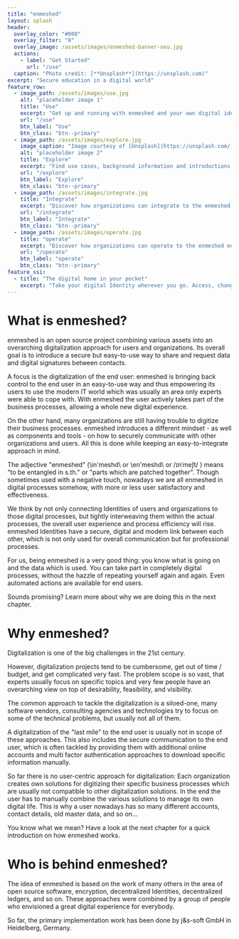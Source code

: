 ```yaml
---
title: "enmeshed"
layout: splash
header:
  overlay_color: "#000"
  overlay_filter: "0"
  overlay_image: /assets/images/enmeshed-banner-neu.jpg
  actions:
    - label: "Get Started"
      url: "/use"
  caption: "Photo credit: [**Unsplash**](https://unsplash.com)"
excerpt: "Secure education in a digital world"
feature_row:
  - image_path: /assets/images/use.jpg
    alt: "placeholder image 1"
    title: "Use"
    excerpt: "Get up and running with enmeshed and your own digital identity."
    url: "/use"
    btn_label: "Use"
    btn_class: "btn--primary"
  - image_path: /assets/images/explore.jpg
    image_caption: "Image courtesy of [Unsplash](https://unsplash.com/)"
    alt: "placeholder image 2"
    title: "Explore"
    excerpt: "Find use cases, background information and introductions in the Explore enmeshed section."
    url: "/explore"
    btn_label: "Explore"
    btn_class: "btn--primary"
  - image_path: /assets/images/integrate.jpg
    title: "Integrate"
    excerpt: "Discover how organizations can integrate to the enmeshed ecosystem."
    url: "/integrate"
    btn_label: "Integrate"
    btn_class: "btn--primary"
  - image_path: /assets/images/operate.jpg
    title: "operate"
    excerpt: "Discover how organizations can operate to the enmeshed ecosystem."
    url: "/operate"
    btn_label: "operate"
    btn_class: "btn--primary"
feature_ssi:
  - title: "The digital home in your pocket"
    excerpt: "Take your digital Identity wherever you go. Access, change and easily share the most important data of you without bothering about security, privacy or paperwork."
---
```


# What is enmeshed?

enmeshed is an open source project combining various assets into an overarching digitalization approach for users and organizations. Its overall goal is to introduce a secure but easy-to-use way to share and request data and digital signatures between contacts.

A focus is the digitalization of the end user: enmeshed is bringing back control to the end user in an easy-to-use way and thus empowering its users to use the modern IT world which was usually an area only experts were able to cope with. With enmeshed the user actively takes part of the business processes, allowing a whole new digital experience.

On the other hand, many organizations are still having trouble to digitize their business processes. enmeshed introduces a different mindset - as well as components and tools - on how to securely communicate with other organizations and users. All this is done while keeping an easy-to-integrate approach in mind.

The adjective "enmeshed" (\in'meshd\ or \en'meshd\ or /ɪnˈmeʃt/ ) means "to be entangled in s.th." or "parts which are patched together". Though sometimes used with a negative touch, nowadays we are all enmeshed in digital processes somehow, with more or less user satisfactory and effectiveness.

We think by not only connecting Identities of users and organizations to those digital processes, but tightly interweaving them within the actual processes, the overall user experience and process efficiency will rise. enmeshed Identities have a secure, digital and modern link between each other, which is not only used for overall communication but for professional processes.

For us, being enmeshed is a very good thing: you know what is going on and the data which is used. You can take part in completely digital processes, without the hazzle of repeating yourself again and again. Even automated actions are available for end users.

Sounds promising? Learn more about why we are doing this in the next chapter.

# Why enmeshed?

Digitalization is one of the big challenges in the 21st century.

However, digitalization projects tend to be cumbersome, get out of time / budget, and get complicated very fast. The problem scope is so vast, that experts usually focus on specific topics and very few people have an overarching view on top of desirability, feasibility, and visibility.

The common approach to tackle the digitalization is a siloed-one, many software vendors, consulting agencies and technologies try to focus on some of the technical problems, but usually not all of them.

A digitalization of the "last mile" to the end user is usually not in scope of these approaches. This also includes the secure communication to the end user, which is often tackled by providing them with additional online accounts and multi factor authentication approaches to download specific information manually.

So far there is no user-centric approach for digitalization: Each organization creates own solutions for digitizing their specific business processes which are usually not compatible to other digitalization solutions. In the end the user has to manually combine the various solutions to manage its own digital life. This is why a user nowadays has so many different accounts, contact details, old master data, and so on...

You know what we mean? Have a look at the next chapter for a quick introduction on how enmeshed works.

# Who is behind enmeshed?

The idea of enmeshed is based on the work of many others in the area of open source software, encryption, decentralized Identities, decentralized ledgers, and so on. These approaches were combined by a group of people who envisioned a great digital experience for everybody.

So far, the primary implementation work has been done by j&amp;s-soft GmbH in Heidelberg, Germany.
